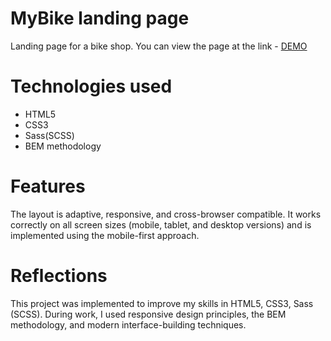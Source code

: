 # MyBike landing page
Landing page for a bike shop. You can view the page at the link - [DEMO](https://georgesavostikov.github.io/my-bike/)
# Technologies used
* HTML5
* CSS3
* Sass(SCSS)
* BEM methodology
# Features
The layout is adaptive, responsive, and cross-browser compatible. It works correctly on all screen sizes (mobile, tablet, and desktop versions) and is implemented using the mobile-first approach.
# Reflections
This project was implemented to improve my skills in HTML5, CSS3, Sass (SCSS). During work, I used responsive design principles, the BEM methodology, and modern interface-building techniques.
